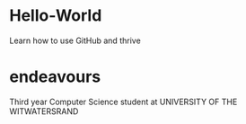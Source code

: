 # Hello-World
Learn how to use GitHub and thrive

# endeavours
Third year Computer Science student at UNIVERSITY OF THE WITWATERSRAND
